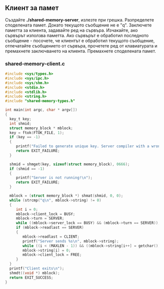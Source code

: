 ## Клиент за памет

Създайте **./shared-memory-server**, излезте при грешка. 
Разпределете споделената памет. 
Докато текущото съобщение не е "q". 
Заключете паметта за клиента, задавайте ред на сървъра. 
Изчакайте, ако сървърът използва паметта. 
Ако сървърът е обработил последното съобщение - посочете, че клиентът е обработил текущото съобщение, отпечатайте съобщението от сървъра, прочетете ред от клавиатурата и премахнете заключването на клиента. 
Премахнете споделената памет.

### shared-memory-client.c
```c
#include <sys/types.h>
#include <sys/ipc.h>
#include <sys/shm.h>
#include <stdio.h>
#include <stdlib.h>
#include <string.h>
#include "shared-memory-types.h"

int main(int argc, char * argv[])
{
  key_t key;
  int shmid;
  struct memory_block * mblock;
  key = ftok(FTOK_FILE, 1); 
  if (key == -1)
  {
     printf("Failed to generate unique key. Server compiler with a wrong name?\n");
     return EXIT_FAILURE;
  }

  shmid = shmget(key, sizeof(struct memory_block), 0666);
  if (shmid == -1)
  {
     printf("Server is not running!\n");
     return EXIT_FAILURE;
  }

  mblock = (struct memory_block *) shmat(shmid, 0, 0);
  while (strcmp("q\n", mblock->string) != 0)
  {
     int i = 0;
     mblock->client_lock = BUSY;
     mblock->turn = SERVER;
     while ((mblock->server_lock == BUSY) && (mblock->turn == SERVER));
     if (mblock->readlast == SERVER)
     {
        mblock->readlast = CLIENT;
        printf("Server sends %s\n", mblock->string);
        while ((i < (MAXLEN - 1)) && ((mblock->string[i++] = getchar()) !=  '\n') );
        mblock->string[i] = 0;
        mblock->client_lock = FREE;
     }
  }
  printf("Client exits\n");
  shmdt((void *) mblock);
  return EXIT_SUCCESS;
}
```